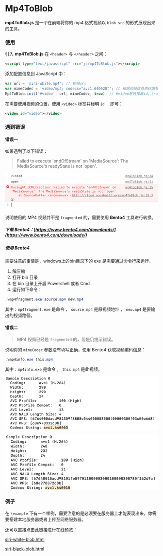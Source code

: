 # Mp4ToBlob
**mp4ToBlob.js** 是一个在前端将你的 mp4 格式视频以 `blob src` 的形式展现出来的工具。

### 使用

引入 **mp4ToBlob.js** 在 `<header>` 与 `</header>` 之间：

```html
<script type="text/javascript" src="js/mp4ToBlob.js"></script>
```

添加配置信息到 JavaScript 中：

```javascript
var url = 'siri-white.mp4'; // 视频url
var mimeCodec = 'video/mp4; codecs="avc1.640028"'; // 根据视频信息原样填写
Mp4ToBlob.init('#video', url, mimeCodec, true); // #video是选择器id，true是autoplay开启
```

在需要使用视频的位置，使用 `<video>` 标签并标明 `id  ` 即可：

```html
<video id="video"></video>
```

### 遇到错误

#### 错误一

如果遇到了以下错误：

> Failed to execute 'endOfStream' on 'MediaSource': The MediaSource's readyState is not 'open'.

![错误](assets/wrong.png)

说明使用的 MP4 视频并不是 `fragmented` 的，需要使用 **Bento4** 工具进行转换。

##### 下载 Bento4：[https://www.bento4.com/downloads/](https://www.bento4.com/downloads/)

##### 使用 Bento4

需要注意的事情是，windows上的bin目录下的 exe 是需要通过命令行来运行。

1. 解压缩
2. 打开 bin 目录
3. 在 bin 目录上开启 Powershell 或者 Cmd
4. 运行如下命令：

```powershell
.\mp4fragment.exe source.mp4 new.mp4
```

其中：`mp4fragment.exe` 是命令 ， `source.mp4` 是原视频地址 ， `new.mp4` 是要输出的视频路径。

#### 错误二

> MP4 视频已经是 `fragmented` 的，但是仍提示错误。

说明你的 `mimeCodec` 参数没有填写正确，使用 Bento4 获取视频编码信息：

```powershell
.\mp4info.exe this.mp4
```

其中：`mp4info.exe` 是命令 ， `this.mp4` 是此视频。

![错误](assets/wrong2-1.png)

![错误](assets/wrong2-2.png)

### 例子

在 `\example` 下有一个样例，需要注意的是必须要在服务器上才能表现出来，你需要搭建本地服务器或者上传至网络服务器。

还可以直接点击此链接进行在线预览：

[siri-white-blob.html](https://windmill0503.github.io/demo/mp4-to-blob/siri-white-blob.html)

[siri-black-blob.html](https://windmill0503.github.io/demo/mp4-to-blob/siri-black-blob.html)

